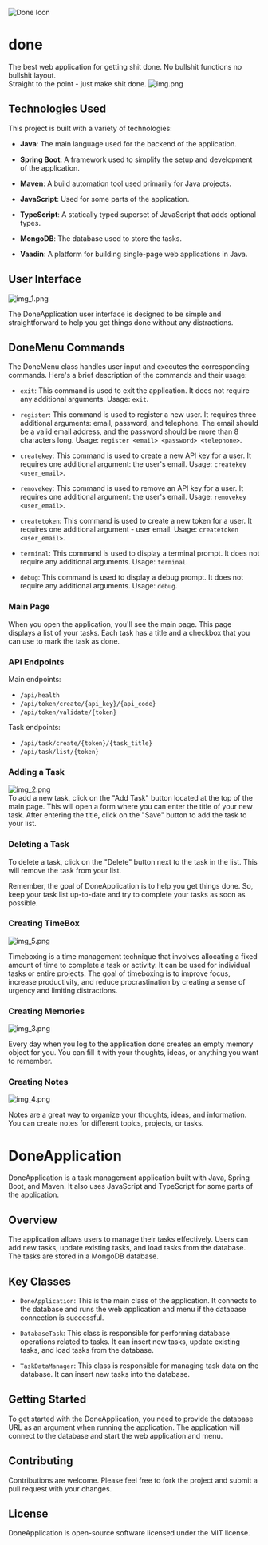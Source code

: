 ![Done Icon](./readme_resources/done_icon.png)
# done
The best web application for getting shit done. No bullshit functions no bullshit layout.<br>
Straight to the point - just make shit done.
![img.png](./readme_resources/img.png)
## Technologies Used

This project is built with a variety of technologies:

- **Java**: The main language used for the backend of the application.

- **Spring Boot**: A framework used to simplify the setup and development of the application.

- **Maven**: A build automation tool used primarily for Java projects.

- **JavaScript**: Used for some parts of the application.

- **TypeScript**: A statically typed superset of JavaScript that adds optional types.

- **MongoDB**: The database used to store the tasks.

- **Vaadin**: A platform for building single-page web applications in Java.

## User Interface
![img_1.png](./readme_resources/img_1.png)

The DoneApplication user interface is designed to be simple and straightforward to help you get things done without any distractions.

## DoneMenu Commands

The DoneMenu class handles user input and executes the corresponding commands. Here's a brief description of the commands and their usage:

- `exit`: This command is used to exit the application. It does not require any additional arguments. Usage: `exit`.

- `register`: This command is used to register a new user. It requires three additional arguments: email, password, and telephone. The email should be a valid email address, and the password should be more than 8 characters long. Usage: `register <email> <password> <telephone>`.

- `createkey`: This command is used to create a new API key for a user. It requires one additional argument: the user's email. Usage: `createkey <user_email>`.

- `removekey`: This command is used to remove an API key for a user. It requires one additional argument: the user's email. Usage: `removekey <user_email>`.

- `createtoken`: This command is used to create a new token for a user. It requires one additional argument - user email. Usage: `createtoken <user_email>`.

- `terminal`: This command is used to display a terminal prompt. It does not require any additional arguments. Usage: `terminal`.

- `debug`: This command is used to display a debug prompt. It does not require any additional arguments. Usage: `debug`.

### Main Page

When you open the application, you'll see the main page. This page displays a list of your tasks. Each task has a title and a checkbox that you can use to mark the task as done.

### API Endpoints

Main endpoints:
- `/api/health`
- `/api/token/create/{api_key}/{api_code}`
- `/api/token/validate/{token}`

Task endpoints:
- `/api/task/create/{token}/{task_title}`
- `/api/task/list/{token}`

### Adding a Task
![img_2.png](./readme_resources/img_2.png)<br>
To add a new task, click on the "Add Task" button located at the top of the main page. This will open a form where you can enter the title of your new task. After entering the title, click on the "Save" button to add the task to your list.

### Deleting a Task

To delete a task, click on the "Delete" button next to the task in the list. This will remove the task from your list.

Remember, the goal of DoneApplication is to help you get things done. So, keep your task list up-to-date and try to complete your tasks as soon as possible.

### Creating TimeBox
![img_5.png](./readme_resources/img_5.png)

Timeboxing is a time management technique that involves allocating a fixed amount of time to complete a task or activity.
It can be used for individual tasks or entire projects. The goal of timeboxing is to improve focus, increase productivity,
and reduce procrastination by creating a sense of urgency and limiting distractions.

### Creating Memories
![img_3.png](./readme_resources/img_3.png)

Every day when you log to the application done creates an empty memory object for you. You can fill it with your thoughts, ideas, 
or anything you want to remember.

### Creating Notes
![img_4.png](./readme_resources/img_4.png)

Notes are a great way to organize your thoughts, ideas, and information.
You can create notes for different topics, projects, or tasks.

# DoneApplication

DoneApplication is a task management application built with Java, Spring Boot, and Maven. It also uses JavaScript and TypeScript for some parts of the application.

## Overview

The application allows users to manage their tasks effectively. Users can add new tasks, update existing tasks, and load tasks from the database. The tasks are stored in a MongoDB database.

## Key Classes

- `DoneApplication`: This is the main class of the application. It connects to the database and runs the web application and menu if the database connection is successful.

- `DatabaseTask`: This class is responsible for performing database operations related to tasks. It can insert new tasks, update existing tasks, and load tasks from the database.

- `TaskDataManager`: This class is responsible for managing task data on the database. It can insert new tasks into the database.

## Getting Started

To get started with the DoneApplication, you need to provide the database URL as an argument when running the application. The application will connect to the database and start the web application and menu.

## Contributing

Contributions are welcome. Please feel free to fork the project and submit a pull request with your changes.

## License

DoneApplication is open-source software licensed under the MIT license.